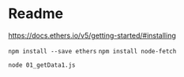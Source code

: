 # Readme

https://docs.ethers.io/v5/getting-started/#installing

`npm install --save ethers`
`npm install node-fetch`

`node 01_getData1.js`
